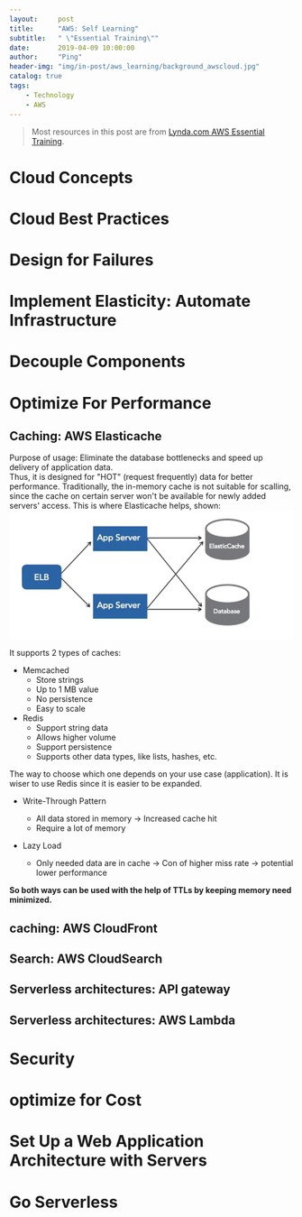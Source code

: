 ```yaml
---
layout:     post
title:      "AWS: Self Learning"
subtitle:   " \"Essential Training\""
date:       2019-04-09 10:00:00
author:     "Ping"
header-img: "img/in-post/aws_learning/background_awscloud.jpg"
catalog: true
tags:
    - Technology
    - AWS
---
```


> Most resources in this post are from [Lynda.com AWS Essential Training](https://www.lynda.com/Amazon-Web-Services-tutorials/Amazon-Web-Services-Essential-Training/569195-2.html).

# Cloud Concepts






# Cloud Best Practices






# Design for Failures





# Implement Elasticity: Automate Infrastructure






# Decouple Components





# Optimize For Performance
## Caching: AWS Elasticache
Purpose of usage: Eliminate the database bottlenecks and speed up delivery of application data.    
Thus, it is designed for "HOT" (request frequently) data for better performance. Traditionally, the in-memory cache is not suitable for scalling, 
since the cache on certain server won't be available for newly added servers' access. This is where Elasticache helps, shown:
![elasticache](/img/in-post/aws_learning/elasticache.jpg)

It supports 2 types of caches:

* Memcached 
  - Store strings
  - Up to 1 MB value
  - No persistence
  - Easy to scale
* Redis
  - Support string data
  - Allows higher volume
  - Support persistence
  - Supports other data types, like lists, hashes, etc.
  
The way to choose which one depends on your use case (application). It is wiser to use Redis since it is easier to be expanded.  

* Write-Through Pattern
  - All data stored in memory -> Increased cache hit
  - Require a lot of memory
  
* Lazy Load
  - Only needed data are in cache -> Con of higher miss rate -> potential lower performance
  
**So both ways can be used with the help of TTLs by keeping memory need minimized.**

## caching: AWS CloudFront
## Search: AWS CloudSearch
## Serverless architectures: API gateway
## Serverless architectures: AWS Lambda




# Security




# optimize for Cost








# Set Up a Web Application Architecture with Servers




# Go Serverless




